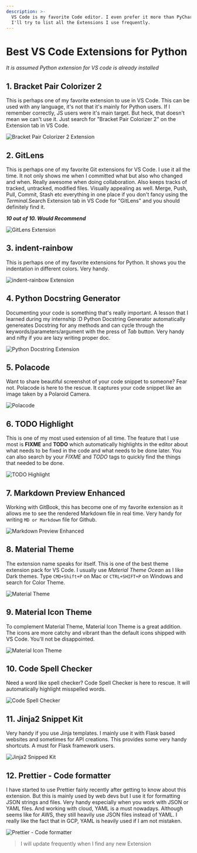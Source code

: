 ```yaml
---
description: >-
  VS Code is my favorite Code editor. I even prefer it more than PyCharm. Here
  I'll try to list all the Extensions I use frequently.
---
```


# Best VS Code Extensions for Python

_It is assumed Python extension for VS code is already installed_

## 1. Bracket Pair Colorizer 2

This is perhaps one of my favorite extension to use in VS Code. This can be used with any language, it's not that it's mainly for Python users. If I remember correctly, JS users were it's main target. But heck, that doesn't mean we can't use it. Just search for "Bracket Pair Colorizer 2" on the Extension tab in VS Code.

![Bracket Pair Colorizer 2 Extension](../../.gitbook/assets/screenshot-2020-05-09-at-8.36.21-pm.png)

## 2. GitLens

This is perhaps one of my favorite Git extensions for VS Code. I use it all the time. It not only shows me when I committed what but also who changed and when. Really awesome when doing collaboration. Also keeps tracks of tracked, untracked, modified files. Visually appealing as well. Merge, Push, Pull, Commit, Stash etc everything in one place if you don't fancy using the _Terminal_.Search Extension tab in VS Code for "GitLens" and you should definitely find it.

_**10 out of 10. Would Recommend**_

![GitLens Extension](../../.gitbook/assets/gitlens.png)

## 3. indent-rainbow

This is perhaps one of my favorite extensions for Python. It shows you the indentation in different colors. Very handy.

![indent-rainbow Extension](../../.gitbook/assets/indent_rainbow.png)

## 4. Python Docstring Generator

Documenting your code is something that's really important. A lesson that I learned during my internship :D Python Docstring Generator automatically genereates Docstring for any methods and can cycle through the keywords/parameters/argument with the press of _Tab_ button. Very handy and nifty if you are lazy writing proper doc.

![Python Docstring Extension](../../.gitbook/assets/pydoc.png)

## 5. Polacode

Want to share beautiful screenshot of your code snippet to someone? Fear not. Polacode is here to the rescue. It captures your code snippet like an image taken by a Polaroid Camera.

![Polacode](../../.gitbook/assets/polacode.png)

## 6. TODO Highlight

This is one of my most used extension of all time. The feature that I use most is **FIXME** and **TODO** which automatically highlights in the editor about what needs to be fixed in the code and what needs to be done later. You can also search by your _FIXME_ and _TODO_ tags to quickly find the things that needed to be done.

![TODO Highlight](../../.gitbook/assets/todo.png)

## 7. Markdown Preview Enhanced

Working with GitBook, this has become one of my favorite extension as it allows me to see the rendered Markdown file in real time. Very handy for writing `MD or Markdown` file for Github.

![Markdown Preview Enhanced](../../.gitbook/assets/Screenshot%202020-05-31%20at%204.15.25%20PM.png)

## 8. Material Theme

The extension name speaks for itself. This is one of the best theme extension pack for VS Code. I usually use _Material Theme Ocean_ as I like Dark themes. Type `CMD+Shift+P` on Mac or `CTRL+SHIFT+P` on Windows and search for Color Theme.

![Material Theme](../../.gitbook/assets/Screenshot%202020-05-31%20at%204.48.02%20PM.png)

## 9. Material Icon Theme

To complement Material Theme, Material Icon Theme is a great addition. The icons are more catchy and vibrant than the default icons shipped with VS Code. You'll not be disappointed.

![Material Icon Theme](../../.gitbook/assets/Screenshot%202020-05-31%20at%204.48.25%20PM.png)

## 10. Code Spell Checker

Need a word like spell checker? Code Spell Checker is here to rescue. It will automatically highlight misspelled words.

![Code Spell Checker](../../.gitbook/assets/code%20spell.png)

## 11. Jinja2 Snippet Kit
Very handy if you use Jinja templates. I mainly use it with Flask based websites and sometimes for API creations. This provides some very handy shortcuts. A must for Flask framework users.

![Jinja2 Snipped Kit](../../Screen%20Shot%202020-08-30%20at%2012.15.03%20PM.png)


## 12. Prettier - Code formatter
I have started to use Prettier fairly recently after getting to know about this extension. But this is mainly used by web devs but I use it for formatting JSON strings and files. Very handy especially when you work with JSON or YAML files. And working with cloud, YAML is a must nowadays. Although seems like for AWS, they still heavily use JSON files instead of YAML. I really like the fact that in GCP, YAML is heavily used if I am not mistaken.

![Prettier - Code formatter](../../Screen%20Shot%202020-08-30%20at%2012.15.26%20PM.png)

> I will update frequently when I find any new Extension

